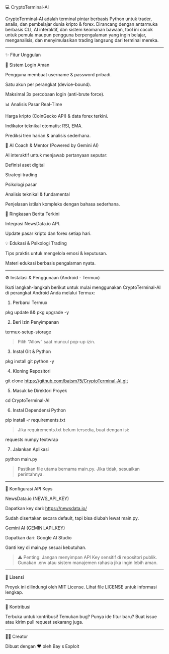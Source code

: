 💻 CryptoTerminal-AI

CryptoTerminal-AI adalah terminal pintar berbasis Python untuk trader, analis, dan pembelajar dunia kripto & forex. Dirancang dengan antarmuka berbasis CLI, AI interaktif, dan sistem keamanan bawaan, tool ini cocok untuk pemula maupun pengguna berpengalaman yang ingin belajar, menganalisis, dan menyimulasikan trading langsung dari terminal mereka.


---

✨ Fitur Unggulan

🔐 Sistem Login Aman

Pengguna membuat username & password pribadi.

Satu akun per perangkat (device-bound).

Maksimal 3x percobaan login (anti-brute force).


📊 Analisis Pasar Real-Time

Harga kripto (CoinGecko API) & data forex terkini.

Indikator teknikal otomatis: RSI, EMA.

Prediksi tren harian & analisis sederhana.


🧠 AI Coach & Mentor (Powered by Gemini AI)

AI interaktif untuk menjawab pertanyaan seputar:

Definisi aset digital

Strategi trading

Psikologi pasar

Analisis teknikal & fundamental


Penjelasan istilah kompleks dengan bahasa sederhana.


📰 Ringkasan Berita Terkini

Integrasi NewsData.io API.

Update pasar kripto dan forex setiap hari.


💡 Edukasi & Psikologi Trading

Tips praktis untuk mengelola emosi & keputusan.

Materi edukasi berbasis pengalaman nyata.



---

⚙️ Instalasi & Penggunaan (Android - Termux)

Ikuti langkah-langkah berikut untuk mulai menggunakan CryptoTerminal-AI di perangkat Android Anda melalui Termux:

1. Perbarui Termux

pkg update && pkg upgrade -y

2. Beri Izin Penyimpanan

termux-setup-storage

> Pilih “Allow” saat muncul pop-up izin.



3. Instal Git & Python

pkg install git python -y

4. Kloning Repositori

git clone https://github.com/batsm75/CryptoTerminal-AI.git

5. Masuk ke Direktori Proyek

cd CryptoTerminal-AI

6. Instal Dependensi Python

pip install -r requirements.txt

> Jika requirements.txt belum tersedia, buat dengan isi:



requests
numpy
textwrap

7. Jalankan Aplikasi

python main.py

> Pastikan file utama bernama main.py. Jika tidak, sesuaikan perintahnya.




---

🔑 Konfigurasi API Keys

NewsData.io (NEWS_API_KEY)

Dapatkan key dari: https://newsdata.io/

Sudah disertakan secara default, tapi bisa diubah lewat main.py.


Gemini AI (GEMINI_API_KEY)

Dapatkan dari: Google AI Studio

Ganti key di main.py sesuai kebutuhan.


> ⚠️ Penting: Jangan menyimpan API Key sensitif di repositori publik. Gunakan .env atau sistem manajemen rahasia jika ingin lebih aman.




---

📄 Lisensi

Proyek ini dilindungi oleh MIT License. Lihat file LICENSE untuk informasi lengkap.


---

🤝 Kontribusi

Terbuka untuk kontribusi!
Temukan bug? Punya ide fitur baru? Buat issue atau kirim pull request sekarang juga.


---

🧑‍💻 Creator

Dibuat dengan ❤️ oleh Bay s Exploit
